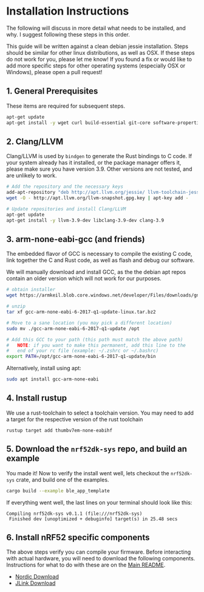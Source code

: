 # Installation Instructions

The following will discuss in more detail what needs to be installed, and why. I suggest following these steps in this order.

This guide will be written against a clean debian jessie installation. Steps should be similar for other linux distributions, as well as OSX. If these steps do not work for you, please let me know! If you found a fix or would like to add more specific steps for other operating systems (especially OSX or Windows), please open a pull request!

## 1. General Prerequisites

These items are required for subsequent steps.

```bash
apt-get update
apt-get install -y wget curl build-essential git-core software-properties-common libc6-dev-i386
```

## 2. Clang/LLVM

Clang/LLVM is used by `bindgen` to generate the Rust bindings to C code. If your system already has it installed, or the package manager offers it, please make sure you have version 3.9. Other versions are not tested, and are unlikely to work.

```bash
# Add the repository and the necessary keys
add-apt-repository "deb http://apt.llvm.org/jessie/ llvm-toolchain-jessie-3.9 main"
wget -O - http://apt.llvm.org/llvm-snapshot.gpg.key | apt-key add -

# Update repositories and install Clang/LLVM
apt-get update
apt-get install -y llvm-3.9-dev libclang-3.9-dev clang-3.9
```

## 3. arm-none-eabi-gcc (and friends)

The embedded flavor of GCC is necessary to compile the existing C code, link together the C and Rust code, as well as flash and debug our software.

We will manually download and install GCC, as the the debian apt repos contain an older version which will not work for our purposes.

```bash
# obtain installer
wget https://armkeil.blob.core.windows.net/developer/Files/downloads/gnu-rm/6_1-2017q1/gcc-arm-none-eabi-6-2017-q1-update-linux.tar.bz2

# unzip
tar xf gcc-arm-none-eabi-6-2017-q1-update-linux.tar.bz2

# Move to a sane location (you may pick a different location)
sudo mv ./gcc-arm-none-eabi-6-2017-q1-update /opt

# Add this GCC to your path (this path must match the above path)
#   NOTE: if you want to make this permanent, add this line to the
#   end of your rc file (example: ~/.zshrc or ~/.bashrc)
export PATH=/opt/gcc-arm-none-eabi-6-2017-q1-update/bin
```

Alternatively, install using apt:

```bash
sudo apt install gcc-arm-none-eabi
```

## 4. Install rustup

We use a rust-toolchain to select a toolchain version. You may need to add a target for the respective version of the rust toolchain

```
rustup target add thumbv7em-none-eabihf
```

## 5. Download the `nrf52dk-sys` repo, and build an example

You made it! Now to verify the install went well, lets checkout the `nrf52dk-sys` crate, and build one of the examples.

```bash
cargo build --example ble_app_template
```

If everything went well, the last lines on your terminal should look like this:

```text
Compiling nrf52dk-sys v0.1.1 (file:///nrf52dk-sys)
 Finished dev [unoptimized + debuginfo] target(s) in 25.48 secs
```

## 6. Install nRF52 specific components

The above steps verify you can compile your firmware. Before interacting with actual hardware, you will need to download the following components. Instructions for what to do with these are on the [Main README](./README.md).

* [Nordic Download](http://www.nordicsemi.com/eng/nordic/Products/nRF52832/S132-SD-v4/58803)
* [JLink Download](https://www.segger.com/downloads/jlink)
